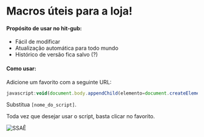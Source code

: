 # Macros úteis para a loja!

#### Propósito de usar no hit-gub:
- Fácil de modificar
- Atualização automática para todo mundo
- Histórico de versão fica salvo (?)

#### Como usar:
Adicione um favorito com a seguinte URL:
```js
javascript:void(document.body.appendChild(elemento=document.createElement('script')),elemento.src='https://tsudizera.github.io/aConfianca/[nome_do_script_desejado].js');
```
Substitua `[nome_do_script]`.

Toda vez que desejar usar o script, basta clicar no favorito.

![SSAÊ](https://i.pinimg.com/originals/92/19/a5/9219a5e4424f3c097846e0ab41b510cb.jpg)
